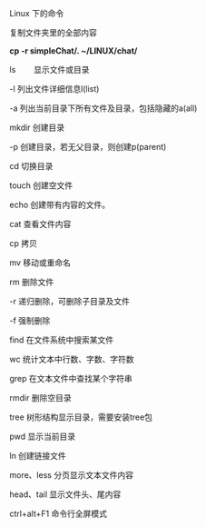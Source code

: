 Linux 下的命令  

复制文件夹里的全部内容 

**cp -r simpleChat/. ~/LINUX/chat/**													  

ls　　 显示文件或目录

-l 列出文件详细信息l(list)

-a 列出当前目录下所有文件及目录，包括隐藏的a(all)

mkdir 创建目录

-p 创建目录，若无父目录，则创建p(parent)

cd 切换目录

touch 创建空文件

echo 创建带有内容的文件。

cat 查看文件内容

cp 拷贝

mv 移动或重命名

rm 删除文件

-r 递归删除，可删除子目录及文件

-f 强制删除

find 在文件系统中搜索某文件

wc 统计文本中行数、字数、字符数

grep 在文本文件中查找某个字符串

rmdir 删除空目录

tree 树形结构显示目录，需要安装tree包

pwd 显示当前目录

ln 创建链接文件

more、less 分页显示文本文件内容

head、tail 显示文件头、尾内容

ctrl+alt+F1 命令行全屏模式